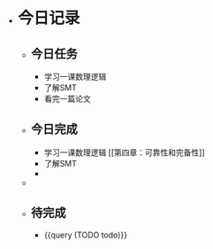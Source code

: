 - # 今日记录
	- ## 今日任务
		- 学习一课数理逻辑
		- 了解SMT
		- 看完一篇论文
	- ##  今日完成
		- 学习一课数理逻辑 [[第四章：可靠性和完备性]]
		- 了解SMT
		-
	-
	- ## 待完成
		- {{query (TODO todo)}}